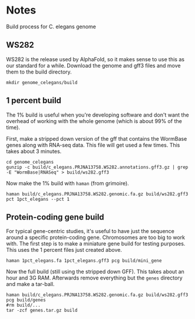 Notes
=====

Build process for C. elegans genome

## WS282 ##

WS282 is the release used by AlphaFold, so it makes sense to use this as our
standard for a while. Download the genome and gff3 files and move them to the
build directory.

```
mkdir genome_celegans/build
```

## 1 percent build ##

The 1% build is useful when you're developing software and don't want the
overhead of working with the whole genome (which is about 99% of the time).

First, make a stripped down version of the gff that contains the WormBase genes
along with RNA-seq data. This file will get used a few times. This takes about 3
minutes.

```
cd genome_celegans
gunzip -c build/c_elegans.PRJNA13758.WS282.annotations.gff3.gz | grep -E "WormBase|RNASeq" > build/ws282.gff3
```

Now make the 1% build with `haman` (from grimoire).

```
haman build/c_elegans.PRJNA13758.WS282.genomic.fa.gz build/ws282.gff3 pct 1pct_elegans --pct 1
```

## Protein-coding gene build ##

For typical gene-centric studies, it's useful to have just the sequence around
a specific protein-coding gene. Chromosomes are too big to work with. The first
step is to make a miniature gene build for testing purposes. This uses the 1
percent files just created above.

```
haman 1pct_elegans.fa 1pct_elegans.gff3 pcg build/mini_gene
```

Now the full build (still using the stripped down GFF). This takes about an hour
and 3G RAM. Afterwards remove everything but the `genes` directory and make a
tar-ball.

```
haman build/c_elegans.PRJNA13758.WS282.genomic.fa.gz build/ws282.gff3 pcg build/genes
#rm build/...
tar -zcf genes.tar.gz build
```
